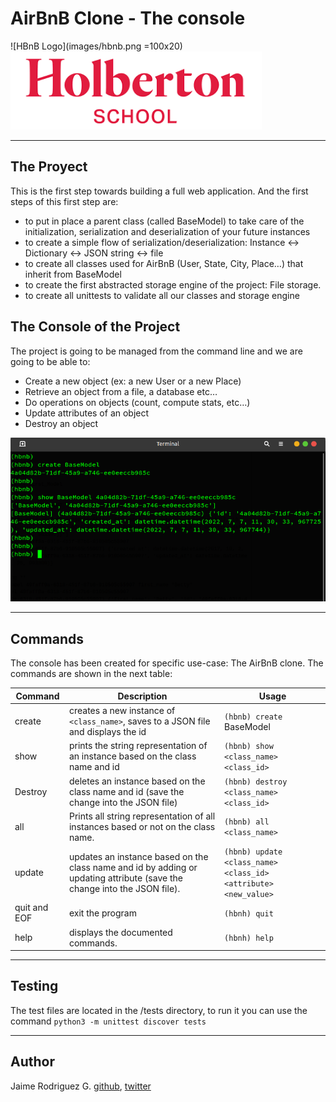 # AirBnB Clone - The console

![HBnB Logo](images/hbnb.png =100x20)
![Holberton Logo](images/holberton.png "Holberton School")
___

## The Proyect
This is the first step towards building a full web application. And the first steps of this first step are:
* to put in place a parent class (called BaseModel) to take care of the initialization, serialization and deserialization of your future instances
* to create a simple flow of serialization/deserialization: Instance <-> Dictionary <-> JSON string <-> file
* to create all classes used for AirBnB (User, State, City, Place…) that inherit from BaseModel
* to create the first abstracted storage engine of the project: File storage.
* to create all unittests to validate all our classes and storage engine

## The Console of the Project
The project is going to be managed from the command line and we are going to be able to:
* Create a new object (ex: a new User or a new Place)
* Retrieve an object from a file, a database etc…
* Do operations on objects (count, compute stats, etc…)
* Update attributes of an object
* Destroy an object

![The cmd](images/cmd.png)

___

## Commands
The console has been created for specific use-case: The AirBnB clone. The commands are shown in the next table:

| Command | Description | Usage |
| ---------- | ---- | --- |
| create | creates a new instance of `<class_name>`, saves to a JSON file and displays the id| `(hbnb) create` BaseModel |
| show	| prints the string representation of an instance based on the class name and id | `(hbnb) show <class_name> <class_id>` |
| Destroy	| deletes an instance based on the class name and id (save the change into the JSON file) |	`(hbnb) destroy <class_name> <class_id>` |
|all	| Prints all string representation of all instances based or not on the class name.	|`(hbnb) all <class_name>`
| update	|updates an instance based on the class name and id by adding or updating attribute (save the change into the JSON file).|	`(hbnb) update <class_name> <class_id> <attribute> <new_value>`
|quit and EOF	|exit the program|	`(hbnh) quit`|
|help	|displays the documented commands.|	`(hbnh) help`|
____

## Testing
The test files are located in the /tests directory, to run it you can use the command `python3 -m unittest discover tests`

____
## Author
Jaime Rodriguez G. [github](https://github.com/soft-insight), [twitter](https://twitter.com/jaimerodg)


